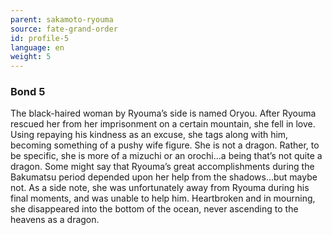 ```yaml
---
parent: sakamoto-ryouma
source: fate-grand-order
id: profile-5
language: en
weight: 5
---
```


### Bond 5

The black-haired woman by Ryouma’s side is named Oryou. After Ryouma rescued her from her imprisonment on a certain mountain, she fell in love. Using repaying his kindness as an excuse, she tags along with him, becoming something of a pushy wife figure.
She is not a dragon. Rather, to be specific, she is more of a mizuchi or an orochi…a being that’s not quite a dragon. Some might say that Ryouma’s great accomplishments during the Bakumatsu period depended upon her help from the shadows…but maybe not.
As a side note, she was unfortunately away from Ryouma during his final moments, and was unable to help him. Heartbroken and in mourning, she disappeared into the bottom of the ocean, never ascending to the heavens as a dragon.
